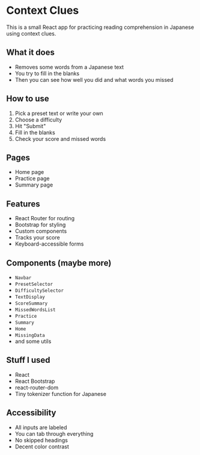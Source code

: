 ﻿# Context Clues

This is a small React app for practicing reading comprehension in Japanese using context clues.

## What it does

- Removes some words from a Japanese text
- You try to fill in the blanks
- Then you can see how well you did and what words you missed

## How to use

1. Pick a preset text or write your own
2. Choose a difficulty
3. Hit "Submit"
4. Fill in the blanks
5. Check your score and missed words

## Pages

- Home page
- Practice page
- Summary page

## Features

- React Router for routing
- Bootstrap for styling
- Custom components
- Tracks your score
- Keyboard-accessible forms

## Components (maybe more)

- `Navbar`
- `PresetSelector`
- `DifficultySelector`
- `TextDisplay`
- `ScoreSummary`
- `MissedWordsList`
- `Practice`
- `Summary`
- `Home`
- `MissingData`
- and some utils

## Stuff I used

- React
- React Bootstrap
- react-router-dom
- Tiny tokenizer function for Japanese

## Accessibility

- All inputs are labeled
- You can tab through everything
- No skipped headings
- Decent color contrast

